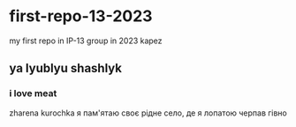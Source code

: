 # first-repo-13-2023
my first repo in ІР-13 group in 2023
kapez
## ya lyublyu shashlyk
### i love meat
zharena kurochka
я пам'ятаю своє рідне село, де я лопатою черпав гівно
